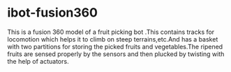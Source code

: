 # ibot-fusion360
This is a fusion 360 model of a fruit picking bot .This contains tracks for locomotion which helps it to climb on steep terrains,etc.And has a basket with two partitions for storing the picked fruits and vegetables.The ripened fruits are sensed properly by the sensors and then plucked by twisting with the help of actuators.
